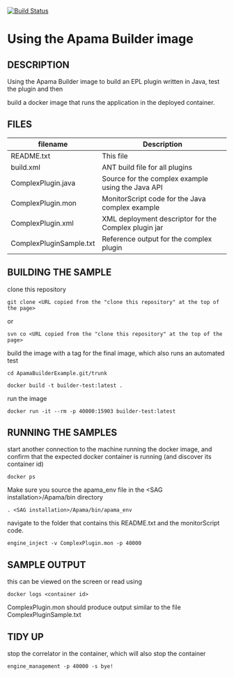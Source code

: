 [![Build Status](https://travis-ci.com/CaribouJohn/ApamaBuilderExample.svg?branch=master)](https://travis-ci.com/CaribouJohn/ApamaBuilderExample)

# Using the Apama Builder image

## DESCRIPTION

Using the Apama Builder image to build an EPL plugin written in Java, test the plugin and then 

build a docker image that runs the application in the deployed container. 

## FILES

| filename               | Description |
|------------------------|-------------|
|README.txt              |This file|
|build.xml               |ANT build file for all plugins|
|ComplexPlugin.java      |Source for the complex example using the Java API|
|ComplexPlugin.mon       |MonitorScript code for the Java complex example|
|ComplexPlugin.xml       |XML deployment descriptor for the Complex plugin jar|
|ComplexPluginSample.txt |Reference output for the complex plugin|

## BUILDING THE SAMPLE

clone this repository 

`git clone <URL copied from the "clone this repository" at the top of the page>`
      
or
      
`svn co <URL copied from the "clone this repository" at the top of the page>`

build the image with a tag for the final image, which also runs an automated test

`cd ApamaBuilderExample.git/trunk`

`docker build -t builder-test:latest .`

run the image 

`docker run -it --rm -p 40000:15903 builder-test:latest`

## RUNNING THE SAMPLES

start another connection to the machine running the docker image, and confirm that the expected docker container is running (and discover its container id)

`docker ps`

Make sure you source the apama_env file in the \<SAG installation\>/Apama/bin directory

`. <SAG installation>/Apama/bin/apama_env`

navigate to the folder that contains this README.txt and the monitorScript code. 

`engine_inject -v ComplexPlugin.mon -p 40000`

## SAMPLE OUTPUT

this can be viewed on the screen or read using

`docker logs <container id>`

ComplexPlugin.mon should produce output similar to the file ComplexPluginSample.txt

## TIDY UP

stop the correlator in the container, which will also stop the container 

`engine_management -p 40000 -s bye!`
